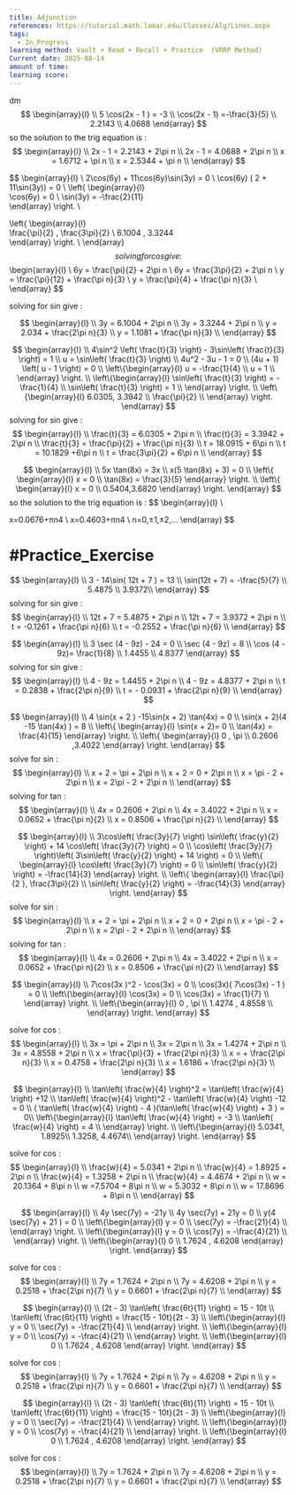 ```yaml
---
title: Adjunction
references: https://tutorial.math.lamar.edu/Classes/Alg/Lines.aspx
tags:
  - In_Progress
learning method: Vault + Read + Recall + Practice  (VRRP Method)
Current date: 2025-08-14
amount of time: 
learning score:
---
```

dm
$$
\begin{array}{l} \\
5 \cos(2x - 1 )  = -3   \\
\cos(2x - 1)  =-\frac{3}{5}  \\
2.2143  \\
4.0688
\end{array}
$$so the solution to the trig equation is  : 
$$
\begin{array}{l} \\
2x - 1  =   2.2143    +  2\pi n      \\
2x - 1  =   4.0688   +  2\pi n       \\
x  =   1.6712    +  \pi n      \\
x  =   2.5344  +  \pi n      \\
\end{array}
$$


$$
\begin{array}{l}  \\
2\cos(6y) +  11\cos(6y)\sin(3y) =   0  \\
\cos(6y) ( 2 +  11\sin(3y))  =  0  \\
\left\{ \begin{array}{l}  
\cos(6y)  =  0   \\
\sin(3y)   =  -\frac{2}{11}  
\end{array}  \right.  \\
 
\left\{ \begin{array}{l}  
\frac{\pi}{2}  , \frac{3\pi}{2} \\
6.1004 ,  3.3244  
\end{array}  \right.  \\
\end{array}
$$
solving for cos give :  
$$
\begin{array}{l} \\
6y   =    \frac{\pi}{2}   +  2\pi n      \\
6y =   \frac{3\pi}{2}   + 2\pi n      \\
y   =    \frac{\pi}{12}   +  \frac{\pi n}{3}      \\
y =   \frac{\pi}{4}   + \frac{\pi n}{3}      \\
\end{array}
$$

solving for  sin give : 

$$
\begin{array}{l} \\
3y  =  6.1004     +  2\pi n      \\
3y =     3.3244    + 2\pi n      \\
y   =    2.034   +  \frac{2\pi n}{3}      \\
y =   1.1081  + \frac{\pi n}{3}      \\
\end{array}
$$





$$
\begin{array}{l}  \\
4\sin^2  \left( \frac{t}{3}  \right)  -  3\sin\left( \frac{t}{3}   \right) =  1     \\
u  = \sin\left( \frac{t}{3} \right) \\
4u^2   -  3u - 1 =  0  \\
(4u + 1) \left( u - 1 \right)    = 0  \\
\left\{\begin{array}{l}
u  =  -\frac{1}{4}   \\
u  =  1 \\ 
\end{array} 
 \right.   \\
\left\{\begin{array}{l}
\sin\left( \frac{t}{3}   \right)  =  -\frac{1}{4}   \\
\sin\left( \frac{t}{3}   \right)   =  1 \\ 
\end{array} 
 \right.  \\
\left\{\begin{array}{l}
6.0305, 3.3942  \\
\frac{\pi}{2} \\ 
\end{array} 
 \right. 
\end{array}
$$
solving for sin give :  
$$
\begin{array}{l} \\
\frac{t}{3}  =   6.0305   +  2\pi n      \\
\frac{t}{3} =   3.3942    + 2\pi n      \\
\frac{t}{3}   =   \frac{\pi}{2}   +  \frac{\pi n}{3}      \\
t  =   18.0915   +  6\pi n      \\
t =   10.1829   +6\pi n     \\
t   =   \frac{3\pi}{2}   + 6\pi n  \\
\end{array}
$$



$$
\begin{array}{l} \\
5x \tan(8x) = 3x   \\
x(5 \tan(8x)  + 3)  =  0  \\
\left\{ \begin{array}{l}
x  =   0  \\
\tan(8x)  = \frac{3}{5}  
\end{array}  \right.   \\
\left\{ \begin{array}{l}
x  =   0  \\
0.5404,3.6820
\end{array}  \right. 
\end{array}
$$so the solution to the trig equation is  : 
$$
\begin{array}{l} \\

x=0.0676+πn4 \\
x=0.4603+πn4 \\
n=0,±1,±2,…
\end{array}
$$


# #Practice_Exercise 




$$
\begin{array}{l}  \\
3 - 14\sin( 12t  +  7 ) =  13    \\
\sin(12t  + 7)  =  -\frac{5}{7}   \\
5.4875  \\
3.9372\\
\end{array}
$$
solving for sin give :  
$$
\begin{array}{l} \\
12t  + 7  =   5.4875   +  2\pi n       \\
12t +  7  =  3.9372    + 2\pi n      \\
t  =  -0.1261   +  \frac{\pi n}{6}      \\
t =   -0.2552  +  \frac{\pi n}{6}     \\
\end{array}
$$ 







$$
\begin{array}{l}  \\
3 \sec (4 -  9z)  - 24 =  0  \\
 \sec (4 -  9z)    =   8  \\
\cos (4  - 9z)=   \frac{1}{8}   \\
1.4455    \\
 4.8377 
\end{array}
$$
solving for sin give :  
$$
\begin{array}{l} \\
4 -  9z =   1.4455   +  2\pi n       \\
4 -  9z  =   4.8377     + 2\pi n      \\
t  = 0.2838  +  \frac{2\pi n}{9}   \\
t =  - 0.0931 +  \frac{2\pi n}{9}     \\
\end{array}
$$ 





$$
\begin{array}{l}  \\
4 \sin(x  + 2  )    -15\sin(x + 2) \tan(4x) = 0    \\
\sin(x + 2)(4  -15 \tan(4x)   )   =   8  \\
\left\{  \begin{array}{l}
\sin(x + 2)=    0  \\
\tan(4x)   =  \frac{4}{15}
\end{array}
  \right.   \\
\left\{  \begin{array}{l}
0  ,   \pi  \\
0.2606 ,3.4022 
\end{array}
  \right. 
\end{array}
$$
 solve for sin :
  $$
\begin{array}{l} \\
x  +  2 =     \pi      +  2\pi n       \\
x  +  2  =    0     + 2\pi n      \\
x  =     \pi    -  2   +  2\pi n       \\
x  =    2\pi    -  2    + 2\pi n      \\
\end{array}
$$
solving for tan  :
$$
\begin{array}{l} \\
4x =    0.2606   +  2\pi n  \\
4x =  3.4022     +  2\pi n     \\
x =    0.0652   +  \frac{\pi n}{2}  \\
x = 0.8506   +  \frac{\pi n}{2}     \\
\end{array}
$$









$$
\begin{array}{l}   \\
3\cos\left( \frac{3y}{7} \right)  \sin\left(  \frac{y}{2} \right) + 14 \cos\left( \frac{3y}{7} \right)   =   0 \\
\cos\left( \frac{3y}{7} \right)\left(  3\sin\left(  \frac{y}{2} \right) + 14 \right)  = 0      \\
\left\{ \begin{array}{l} 
\cos\left( \frac{3y}{7} \right)  = 0    \\
\sin\left(  \frac{y}{2} \right)   = -\frac{14}{3}
\end{array} \right.   \\
\left\{ \begin{array}{l} 
\frac{\pi}{2 }, \frac{3\pi}{2}     \\
\sin\left(  \frac{y}{2} \right)   = -\frac{14}{3}
\end{array} \right. 
\end{array}
$$
 solve for sin :
  $$
\begin{array}{l} \\
x  +  2 =     \pi      +  2\pi n       \\
x  +  2  =    0     + 2\pi n      \\
x  =     \pi    -  2   +  2\pi n       \\
x  =    2\pi    -  2    + 2\pi n      \\
\end{array}
$$
solving for tan  :
$$
\begin{array}{l} \\
4x =    0.2606   +  2\pi n  \\
4x =  3.4022     +  2\pi n     \\
x =    0.0652   +  \frac{\pi n}{2}  \\
x = 0.8506   +  \frac{\pi n}{2}     \\
\end{array}
$$



$$
\begin{array}{l}  \\
7\cos(3x )^2  - \cos(3x)   = 0  \\
\cos(3x)( 7\cos(3x) - 1  )   =   0 \\
\left\{\begin{array}{l}  
 \cos(3x)  =  0  \\
\cos(3x)   =  \frac{1}{7}  \\
\end{array} 
 \right.   \\
\left\{\begin{array}{l}  
0 , \pi   \\
1.4274  ,  4.8558 \\
\end{array} 
 \right.  
\end{array}
$$

 solve for cos :
  $$
\begin{array}{l} \\
3x   =     \pi      +  2\pi n       \\
3x   =        2\pi n       \\
3x =   1.4274    +  2\pi n  \\
3x =  4.8558      +  2\pi n     \\
x   =     \frac{\pi}{3}      +  \frac{2\pi n}{3}       \\
x   =       +  \frac{2\pi n}{3}         \\
x =  0.4758   +  \frac{2\pi n}{3}    \\
x =  1.6186     +  \frac{2\pi n}{3}       \\
\end{array}
$$



$$
\begin{array}{l}  \\
\tan\left( \frac{w}{4} \right)^2     =  \tan\left( \frac{w}{4}  \right)   +12   \\
\tan\left( \frac{w}{4} \right)^2    - \tan\left( \frac{w}{4}  \right)  -12 =   0     \\
( \tan\left( \frac{w}{4}  \right)  -   4 )(\tan\left( \frac{w}{4}  \right) +  3 ) =   0\\
\left\{\begin{array}{l}  
\tan\left( \frac{w}{4}  \right) =  -3 \\
\tan\left( \frac{w}{4}  \right)   =  4  \\
\end{array} 
 \right.   \\
\left\{\begin{array}{l}  
5.0341, 1.8925\\
1.3258, 4.4674\\
\end{array} 
 \right.  
\end{array}
$$



 solve for cos :
  $$
\begin{array}{l} \\
\frac{w}{4}  =   5.0341 +  2\pi n       \\
\frac{w}{4}   =    1.8925   +          2\pi n       \\
\frac{w}{4}  =  1.3258 +  2\pi n  \\ 
\frac{w}{4}  =  4.4674  +   2\pi n   \\
w  =  20.1364  +  8\pi n       \\
w   =7.5704    +         8\pi n     \\
w  =  5.3032  +  8\pi n  \\ 
w  =  17.8696  +  8\pi n   \\
\end{array}
$$








$$
\begin{array}{l}  \\
4y \sec(7y) =  -21y    \\
4y \sec(7y) + 21y  =  0   \\
y(4 \sec(7y) +   21 )     = 0  
\\
\left\{\begin{array}{l}  
y  =  0 \\
\sec(7y)  = -\frac{21}{4}  \\
\end{array} 
 \right.   \\
\left\{\begin{array}{l}  
y  =  0 \\
\cos(7y)  = -\frac{4}{21}  \\
\end{array} 
 \right.   \\
\left\{\begin{array}{l}  
0  \\
1.7624  ,  4.6208
\end{array} 
 \right.  
\end{array}
$$



 solve for cos :
  $$
\begin{array}{l} \\
7y =  1.7624   +  2\pi n       \\
7y   =     4.6208  +          2\pi n       \\
y =  0.2518  +  \frac{2\pi n}{7}       \\
y   =     0.6601   +           \frac{2\pi n}{7}        \\
\end{array}
$$









$$
\begin{array}{l}  \\
(2t - 3) \tan\left( \frac{6t}{11} \right)   =  15 - 10t     \\
 \tan\left( \frac{6t}{11} \right)   =  \frac{15 - 10t}{2t - 3}    \\
\left\{\begin{array}{l}  
y  =  0 \\
\sec(7y)  = -\frac{21}{4}  \\
\end{array} 
 \right.   \\
\left\{\begin{array}{l}  
y  =  0 \\
\cos(7y)  = -\frac{4}{21}  \\
\end{array} 
 \right.   \\
\left\{\begin{array}{l}  
0  \\
1.7624  ,  4.6208
\end{array} 
 \right.  
\end{array}
$$



 solve for cos :
  $$
\begin{array}{l} \\
7y =  1.7624   +  2\pi n       \\
7y   =     4.6208  +          2\pi n       \\
y =  0.2518  +  \frac{2\pi n}{7}       \\
y   =     0.6601   +           \frac{2\pi n}{7}        \\
\end{array}
$$













$$
\begin{array}{l}  \\
(2t - 3) \tan\left( \frac{6t}{11} \right)   =  15 - 10t     \\
 \tan\left( \frac{6t}{11} \right)   =  \frac{15 - 10t}{2t - 3}    \\
\left\{\begin{array}{l}  
y  =  0 \\
\sec(7y)  = -\frac{21}{4}  \\
\end{array} 
 \right.   \\
\left\{\begin{array}{l}  
y  =  0 \\
\cos(7y)  = -\frac{4}{21}  \\
\end{array} 
 \right.   \\
\left\{\begin{array}{l}  
0  \\
1.7624  ,  4.6208
\end{array} 
 \right.  
\end{array}
$$



 solve for cos :
  $$
\begin{array}{l} \\
7y =  1.7624   +  2\pi n       \\
7y   =     4.6208  +          2\pi n       \\
y =  0.2518  +  \frac{2\pi n}{7}       \\
y   =     0.6601   +           \frac{2\pi n}{7}        \\
\end{array}
$$

